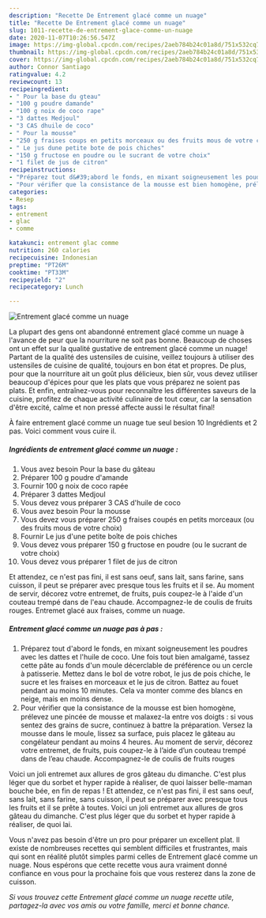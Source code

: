 ```yaml
---
description: "Recette De Entrement glacé comme un nuage"
title: "Recette De Entrement glacé comme un nuage"
slug: 1011-recette-de-entrement-glace-comme-un-nuage
date: 2020-11-07T10:26:56.547Z
image: https://img-global.cpcdn.com/recipes/2aeb784b24c01a8d/751x532cq70/entrement-glace-comme-un-nuage-photo-principale-de-la-recette.jpg
thumbnail: https://img-global.cpcdn.com/recipes/2aeb784b24c01a8d/751x532cq70/entrement-glace-comme-un-nuage-photo-principale-de-la-recette.jpg
cover: https://img-global.cpcdn.com/recipes/2aeb784b24c01a8d/751x532cq70/entrement-glace-comme-un-nuage-photo-principale-de-la-recette.jpg
author: Connor Santiago
ratingvalue: 4.2
reviewcount: 13
recipeingredient:
- " Pour la base du gteau"
- "100 g poudre damande"
- "100 g noix de coco rape"
- "3 dattes Medjoul"
- "3 CAS dhuile de coco"
- " Pour la mousse"
- "250 g fraises coups en petits morceaux ou des fruits mous de votre choix"
- " Le jus dune petite bote de pois chiches"
- "150 g fructose en poudre ou le sucrant de votre choix"
- "1 filet de jus de citron"
recipeinstructions:
- "Préparez tout d&#39;abord le fonds, en mixant soigneusement les poudres avec les dattes et l&#39;huile de coco. Une fois tout bien amalgamé, tassez cette pâte au fonds d&#39;un moule décerclable de préférence ou un cercle à patisserie. Mettez dans le bol de votre robot, le jus de pois chiche, le sucre et les fraises en morceaux et le jus de citron. Battez au fouet pendant au moins 10 minutes. Cela va monter comme des blancs en neige, mais en moins dense."
- "Pour vériﬁer que la consistance de la mousse est bien homogène, prélevez une pincée de mousse et malaxez-la entre vos doigts : si vous sentez des grains de sucre, continuez à battre la préparation. Versez la mousse dans le moule, lissez sa surface, puis placez le gâteau au congélateur pendant au moins 4 heures. Au moment de servir, décorez votre entremet, de fruits, puis coupez-le à l’aide d’un couteau trempé dans de l’eau chaude. Accompagnez-le de coulis de fruits rouges"
categories:
- Resep
tags:
- entrement
- glac
- comme

katakunci: entrement glac comme 
nutrition: 260 calories
recipecuisine: Indonesian
preptime: "PT26M"
cooktime: "PT33M"
recipeyield: "2"
recipecategory: Lunch

---
```



![Entrement glacé comme un nuage](https://img-global.cpcdn.com/recipes/2aeb784b24c01a8d/751x532cq70/entrement-glace-comme-un-nuage-photo-principale-de-la-recette.jpg)

La plupart des gens ont abandonné entrement glacé comme un nuage à l'avance de peur que la nourriture ne soit pas bonne. Beaucoup de choses ont un effet sur la qualité gustative de entrement glacé comme un nuage! Partant de la qualité des ustensiles de cuisine, veillez toujours à utiliser des ustensiles de cuisine de qualité, toujours en bon état et propres. De plus, pour que la nourriture ait un goût plus délicieux, bien sûr, vous devez utiliser beaucoup d'épices pour que les plats que vous préparez ne soient pas plats. Et enfin, entraînez-vous pour reconnaître les différentes saveurs de la cuisine, profitez de chaque activité culinaire de tout cœur, car la sensation d'être excité, calme et non pressé affecte aussi le résultat final!

<!--inarticleads1-->

À faire entrement glacé comme un nuage tue seul besion 10 Ingrédients et 2 pas. Voici comment vous cuire il.

##### Ingrédients de entrement glacé comme un nuage :

1. Vous avez besoin  Pour la base du gâteau
1. Préparer 100 g poudre d&#39;amande
1. Fournir 100 g noix de coco rapée
1. Préparer 3 dattes Medjoul
1. Vous devez vous préparer 3 CAS d&#39;huile de coco
1. Vous avez besoin  Pour la mousse
1. Vous devez vous préparer 250 g fraises coupés en petits morceaux (ou des fruits mous de votre choix)
1. Fournir  Le jus d&#39;une petite boîte de pois chiches
1. Vous devez vous préparer 150 g fructose en poudre (ou le sucrant de votre choix)
1. Vous devez vous préparer 1 filet de jus de citron


Et attendez, ce n&#39;est pas fini, il est sans oeuf, sans lait, sans farine, sans cuisson, il peut se préparer avec presque tous les fruits et il se. Au moment de servir, décorez votre entremet, de fruits, puis coupez-le à l&#39;aide d&#39;un couteau trempé dans de l&#39;eau chaude. Accompagnez-le de coulis de fruits rouges. Entremet glacé aux fraises, comme un nuage. 

<!--inarticleads2-->

##### Entrement glacé comme un nuage pas à pas :

1. Préparez tout d&#39;abord le fonds, en mixant soigneusement les poudres avec les dattes et l&#39;huile de coco. Une fois tout bien amalgamé, tassez cette pâte au fonds d&#39;un moule décerclable de préférence ou un cercle à patisserie. Mettez dans le bol de votre robot, le jus de pois chiche, le sucre et les fraises en morceaux et le jus de citron. Battez au fouet pendant au moins 10 minutes. Cela va monter comme des blancs en neige, mais en moins dense.
1. Pour vériﬁer que la consistance de la mousse est bien homogène, prélevez une pincée de mousse et malaxez-la entre vos doigts : si vous sentez des grains de sucre, continuez à battre la préparation. Versez la mousse dans le moule, lissez sa surface, puis placez le gâteau au congélateur pendant au moins 4 heures. Au moment de servir, décorez votre entremet, de fruits, puis coupez-le à l’aide d’un couteau trempé dans de l’eau chaude. Accompagnez-le de coulis de fruits rouges


Voici un joli entremet aux allures de gros gâteau du dimanche. C&#39;est plus léger que du sorbet et hyper rapide à réaliser, de quoi laisser belle-maman bouche bée, en fin de repas ! Et attendez, ce n&#39;est pas fini, il est sans oeuf, sans lait, sans farine, sans cuisson, il peut se préparer avec presque tous les fruits et il se prête à toutes. Voici un joli entremet aux allures de gros gâteau du dimanche. C&#39;est plus léger que du sorbet et hyper rapide à réaliser, de quoi lai. 

<!--inarticleads1-->

<p>
Vous n'avez pas besoin d'être un pro pour préparer un excellent plat. Il existe de nombreuses recettes qui semblent difficiles et frustrantes, mais qui sont en réalité plutôt simples parmi celles de Entrement glacé comme un nuage. Nous espérons que cette recette vous aura vraiment donné confiance en vous pour la prochaine fois que vous resterez dans la zone de cuisson.
</p>

<p>
<i>Si vous trouvez cette Entrement glacé comme un nuage recette utile, partagez-la avec vos amis ou votre famille, merci et bonne chance.</i>
</p>
